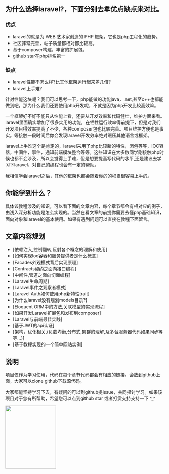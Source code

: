 ## 为什么选择laravel?，下面分别去拿优点缺点来对比。

### 优点

+ laravel的就是为 WEB 艺术家创造的 PHP 框架，它也是php工程化的趋势。
+ 社区非常完善，帖子质量都相对都比较高。
+ 基于composer构建，丰富的扩展包。
+ github star在php排名第一

### 缺点
+ laravel性能不怎么样?比其他框架运行起来差几倍?
+ laravel上手难?

针对性能这块呢？我们可以思考一下，php能做的功能java，.net,甚至c++也都能做到吧，那为什么我们还要使用php开发呢，不就是因为php开发比较高效嘛。

一个框架好不好不能只从性能上看，还要从开发效率和代码健壮，维护方面来看。laravel里面确实增加了很多实用的功能，在牺牲运行效率得前提下，但是对我们开发项目得效率提高了不少，各种composer包也比较完善。项目维护方便也是事实。等接触一段时间后你会发现laravel开发效率绝对碾压其他语言或框架。

laravel上手难这个是肯定的，laravel采用了php比较新的特性，闭包等等，IOC容器，中间件，事件，通知前端模块整合等等。这些知识在大多数同学刚接触php时候也都不会涉及，所以会觉得上手难，但是想要提高写代码的水平,还是建议去学习下laravel，对自己的编程也会有一定的帮助。

我相信学会laravel之后，其他的框架也都会随着你的的积累很容易上手的。

## 你能学到什么？

具体该教程涉及的知识，可以看下面的文章内容，每个章节都会有相对应的例子，由浅入深分析功能是怎么实现的。当然在看文章的前提你需要去懂php基础知识，面向对象和laravel的基本使用。如果有遇到问题可以直接在教程下面留言。

## 文章内容规划

- [依赖注入,控制翻转,反射各个概念的理解和使用]
- [如何实现Ioc容器和服务提供者是什么概念]
- [Facades外观模式背后实现原理]
- [Contracts契约之面向接口编程]
- [中间件,管道之面向切面编程]
- [Laravel生命周期]
- [Laravel事件之观察者模式]
- [Laravel Auth如何使用php新特性trait]
- [为什么laravel没有规划models目录?]
- [Eloquent ORM中的方法,关联模型的实现流程]
- [如果开发Laravel扩展包和发布到composer]
- [Laravel与前端最佳实践]
- [基于JWT的api认证]
- [架构，优化相关,(负载均衡,分布式,集群的理解,及多台服务器代码如果同步等等...)]
- [基于教程实现的一个简单网站实例]

## 说明

项目仅作为学习使用，代码在每个章节代码都会有相应的链接。会放到github上面，大家可以clone github下载源代码。

大家都能坚持学习下去，有疑问的可以到github提issue，共同探讨学习。如果该项目对于您有所帮助，希望您可以点到github star 或者打赏支持支持一下 ^_^ 

<img src="https://github.com/cxp1539/laravel-core-learn/blob/master/imgs/1547642038777.jpg" width="160" height="200" />
